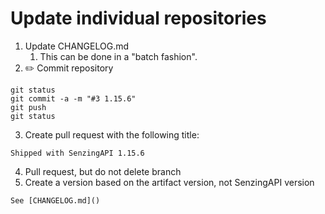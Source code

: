 # Update individual repositories

1. Update CHANGELOG.md
   1. This can be done in a "batch fashion".
2. :pencil2: Commit repository

```console
git status
git commit -a -m "#3 1.15.6"
git push
git status
```

3. Create pull request with the following title:

```console
Shipped with SenzingAPI 1.15.6
```

4. Pull request, but do not delete branch
5. Create a version based on the artifact version, not SenzingAPI version

```console
See [CHANGELOG.md]()
```
